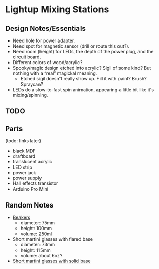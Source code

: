# Lightup Mixing Stations



## Design Notes/Essentials

- Need hole for power adapter.
- Need spot for magnetic sensor (drill or route this out?).
- Need room (height) for LEDs, the depth of the power plug, and the circuit board.
- Different colors of wood/acrylic?
- Spooky/magic design etched into acrylic? Sigil of some kind? But nothing with a “real” magickal meaning.
  - Etched sigil doesn't really show up. Fill it with paint? Brush? Spraycan?
- LEDs do a slow-to-fast spin animation, appearing a little bit like it's mixing/spinning.


## TODO

## Parts

(todo: links later)

- black MDF
- draftboard
- translucent acrylic
- LED strip
- power jack
- power supply
- Hall effects transistor
- Arduino Pro Mini

## Random Notes

- [Beakers](https://smile.amazon.com/gp/product/B003TV9LY8/ref=oh_aui_detailpage_o03_s01?ie=UTF8&psc=1)
    - diameter: 75mm
    - height: 100mm
    - volume: 250ml
- Short martini glasses with flared base
    - diameter: 73mm
    - height: 115mm
    - volume: about 6oz?
- [Short martini glasses with solid base](https://smile.amazon.com/gp/product/B012BMBMY2/ref=oh_aui_detailpage_o03_s00?ie=UTF8&psc=1)


